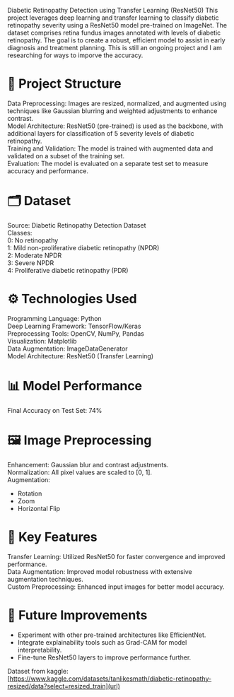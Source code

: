 Diabetic Retinopathy Detection using Transfer Learning (ResNet50)
This project leverages deep learning and transfer learning to classify diabetic retinopathy severity using a ResNet50 model pre-trained on ImageNet. The dataset comprises retina fundus images annotated with levels of diabetic retinopathy. The goal is to create a robust, efficient model to assist in early diagnosis and treatment planning. This is still an ongoing project and I am researching for ways to imporve the accuracy.

# 📂 Project Structure
Data Preprocessing: Images are resized, normalized, and augmented using techniques like Gaussian blurring and weighted adjustments to enhance contrast.<br>
Model Architecture: ResNet50 (pre-trained) is used as the backbone, with additional layers for classification of 5 severity levels of diabetic retinopathy.<br>
Training and Validation: The model is trained with augmented data and validated on a subset of the training set.<br>
Evaluation: The model is evaluated on a separate test set to measure accuracy and performance.<br>

# 🗂 Dataset
Source: Diabetic Retinopathy Detection Dataset<br>
Classes:<br>
0: No retinopathy<br>
1: Mild non-proliferative diabetic retinopathy (NPDR)<br>
2: Moderate NPDR<br>
3: Severe NPDR<br>
4: Proliferative diabetic retinopathy (PDR)<br>

# ⚙️ Technologies Used
Programming Language: Python<br>
Deep Learning Framework: TensorFlow/Keras<br>
Preprocessing Tools: OpenCV, NumPy, Pandas<br>
Visualization: Matplotlib<br>
Data Augmentation: ImageDataGenerator<br>
Model Architecture: ResNet50 (Transfer Learning)

# 📊 Model Performance
Final Accuracy on Test Set: 74%

# 🖼 Image Preprocessing
Enhancement: Gaussian blur and contrast adjustments.<br>
Normalization: All pixel values are scaled to [0, 1].<br>
Augmentation:
- Rotation
- Zoom
- Horizontal Flip

# 🔧 Key Features
Transfer Learning: Utilized ResNet50 for faster convergence and improved performance.<br>
Data Augmentation: Improved model robustness with extensive augmentation techniques.<br>
Custom Preprocessing: Enhanced input images for better model accuracy.<br>

# 🔬 Future Improvements
- Experiment with other pre-trained architectures like EfficientNet.
- Integrate explainability tools such as Grad-CAM for model interpretability.
- Fine-tune ResNet50 layers to improve performance further.

Dataset from kaggle: [https://www.kaggle.com/datasets/tanlikesmath/diabetic-retinopathy-resized/data?select=resized_train](url)
